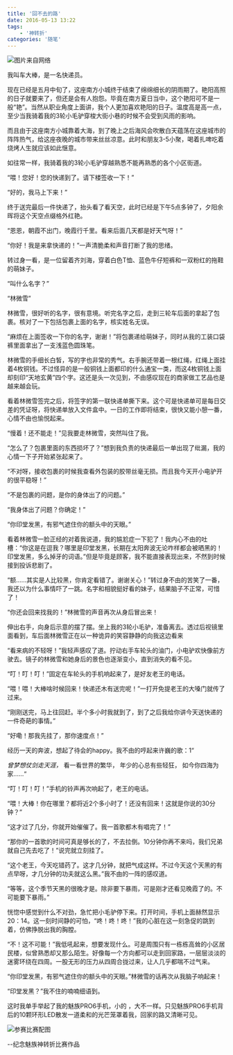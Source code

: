 ```yaml
---
title: '回不去的路'
date: 2016-05-13 13:22
tags:
	- '神转折'
categories: '随笔'
---
```



![图片来自网络](/images/160513_0.webp)
<!--more-->
我叫车大棒，是一名快递员。

现在已经是五月中旬了，这座南方小城终于结束了绵绵细长的阴雨期了。艳阳高照的日子就要来了，但还是会有人抱怨。毕竟在南方夏日当中，这个艳阳可不是一般“艳”。当然从职业角度上面讲，我个人更加喜欢艳阳的日子。温度高是高一点，至少当我骑着我的3轮小毛驴穿梭大街小巷的时候不会受到风雨的影响。

而且由于这座南方小城靠着大海，到了晚上之后海风会吹散白天蕴荡在这座城市的阵阵热气，给这座夜晚的城市带来丝丝凉意。此时和朋友3-5小聚，喝着扎啤吃着烧烤人生就应该如此惬意。

如往常一样，我骑着我的3轮小毛驴穿越熟悉不能再熟悉的各个小区街道。

“喂！您好！您的快递到了。请下楼签收一下！”

“好的，我马上下来！”

终于送完最后一件快递了，抬头看了看天空，此时已经是下午5点多钟了，夕阳余晖将这个天空点缀格外红艳。

“恩恩，朝霞不出门，晚霞行千里。看来后面几天都是好天气呀！”

“你好！我是来拿快递的！”一声清脆柔和声音打断了我的思绪。

转过身一看，是一位留着齐刘海，穿着白色T恤、蓝色牛仔短裤和一双粉红的拖鞋的萌妹子。

“叫什么名字？”

“林微雪”

林微雪，很好听的名字，很有意境。听完名字之后，走到三轮车后面的拿起了包裹。核对了一下包括包裹上面的名字，核实姓名无误。

“麻烦在上面签收一下你的名字，谢谢！”将包裹递给萌妹子，同时从我的工装口袋裤里面拿出了一支浅蓝色圆珠笔。

林微雪的手细长白皙，写的字也非常的秀气。右手腕还带着一根红绳，红绳上面挂着4枚铜钱。不过怪异的是一般铜钱上面都印的什么通宝一类，而这4枚铜钱上面却刻印“天地玄黄”四个字。这还是头一次见到，不由感叹现在的商家做工艺品也是越来越会玩。

看着林微雪签完之后，将签字的第一联快递单撕下来。这个可是快递单可是每日交差的凭证呀，将快递单放入文件盒中。一日的工作即将结束，很快又能小憩一番，心情不由也愉悦起来。

“慢着！还不能走！”见我要走林微雪，突然叫住了我。

“怎么了？包裹里面的东西损坏了？”想到我负责的快递最后一单出现了纰漏，我的心情一下子开始紧张起来了。

“不对呀，接收包裹的时候我查看外包装的胶带丝毫无损。而且我今天开小电驴开的很平稳呀！”

“不是包裹的问题，是你的身体出了的问题。”

“我身体出了问题？你确定！”

“你印堂发黑，有邪气遮住你的额头中的天眼。”

看着林微雪一脸正经的对着我说道，我的尴尬症一下犯了！我内心不由的吐槽：“你这是在逗我？哪里是印堂发黑，长期在太阳奔波无论咋样都会被晒黑的！印堂发黑，多么掉牙的词语。”但是毕竟是顾客，我不能直接表现出来，不然到时候接到投诉悲剧了。

“额……其实是人比较黑，你肯定看错了。谢谢关心！”转过身不由的苦笑了一番，我还以为什么事情吓了一跳。名字和相貌挺好看的妹子，结果脑子不正常，可惜了！

“你还会回来找我的！”林微雪的声音再次从身后冒出来！

伸出右手，向身后示意的摆了摆。坐上我的3轮小毛驴，准备离去。透过后视镜里面看到，车后面林微雪正在以一种诡异的笑容静静的向我这边看来

“看来病的不轻呀！”我轻声感叹了道。拧动右手车轮头的油门，小电驴欢快像前方驶去。镜子的林微雪和她身后的景色也逐渐变小，直到消失的看不见。

“叮！叮！叮！”固定在车轮头的手机响起来了，是好友老王的电话。

“喂！喂！大棒啥时候回来！快递还木有送完呢！”一打开免提老王的大嗓门就传了过来。

“刚刚送完，马上往回赶。半个多小时我就到了，到了之后我给你讲今天送快递的一件奇葩的事情。”

“好嘞！那我先挂了，那你速度点！”

经历一天的奔波，想起了待会的happy。我不由的哼起来许巍的歌：1“

*曾梦想仗剑走天涯，*
看一看世界的繁华，
年少的心总有些轻狂，
如今你四海为家……“

“叮！叮！叮！”手机的铃声再次响起了，老王的电话。

“喂！大棒！你在哪里？都将近2个多小时了！还没有回来！这就是你说的30分钟？”

“这才过了几分，你就开始催催了。我一首歌都木有唱完了！”

“那你的一首歌的时间可真是够长的了，不去拉倒。10分钟你再不来吗，我们兄弟就自己先去吃了！”说完就立刻挂了。

“这个老王，今天吃错药了。这才几分钟，就把气成这样。不过今天这个天黑的有点早呀，才几分钟的功夫就这么黑。”我不由的一阵的感叹道。

“等等，这个季节天黑的很晚才是。除非要下暴雨，可是刚才还看见晚霞了的。不可能要下暴雨。”

恍惚中感觉到什么不对劲，急忙把小毛驴停下来。打开时间，手机上面赫然显示20：14。这一刻时间静的可怕，“咚！咚！咚！”我的心脏在这一刻急促的跳到着，仿佛挣脱出我的胸膛。

“不！这不可能！”我低吼起来，想要发现什么。可是周围只有一栋栋高耸的小区居民楼，似曾熟悉却又那么陌生。好像每一个方向都可以走到回家路，一层层淡淡的迷雾环绕在四周。一股无形的压力从四周合拢过来，让人几乎都喘不过气来。

“你印堂发黑，有邪气遮住你的额头中的天眼。”林微雪的话再次从我脑子响起来！

“印堂发黑？”我不住的喃喃细语到。

这时我单手举起了我的魅族PRO6手机，小的 ，大不一样。只见魅族PRO6手机背后的10颗环形LED散发一道柔和的光芒笼罩着我，回家的路又清晰可见。

![参赛比赛配图](/images/160513_1.webp)

--纪念魅族神转折比赛作品